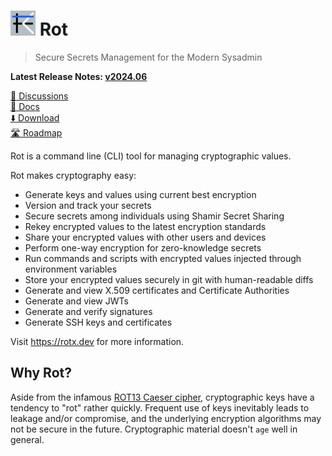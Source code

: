 # <img alt=logo src=rot.png width=40px> Rot

> Secure Secrets Management for the Modern Sysadmin

**Latest Release Notes: [v2024.06](https://rotx.dev/blog/whats-new-202406/)**

[:speech_balloon: Discussions](https://github.com/candiddev/rot/discussions)\
[:book: Docs](https://rotx.dev/docs/)\
[:arrow_down: Download](https://rotx.dev/docs/guides/install-rot/)\
[:motorway: Roadmap](https://github.com/orgs/candiddev/projects/6/views/31)


Rot is a command line (CLI) tool for managing cryptographic values.

Rot makes cryptography easy:

- Generate keys and values using current best encryption
- Version and track your secrets
- Secure secrets among individuals using Shamir Secret Sharing
- Rekey encrypted values to the latest encryption standards
- Share your encrypted values with other users and devices
- Perform one-way encryption for zero-knowledge secrets
- Run commands and scripts with encrypted values injected through environment variables
- Store your encrypted values securely in git with human-readable diffs
- Generate and view X.509 certificates and Certificate Authorities
- Generate and view JWTs
- Generate and verify signatures
- Generate SSH keys and certificates

Visit https://rotx.dev for more information.

## Why Rot?

Aside from the infamous [ROT13 Caeser cipher](https://en.wikipedia.org/wiki/ROT13), cryptographic keys have a tendency to "rot" rather quickly.  Frequent use of keys inevitably leads to leakage and/or compromise, and the underlying encryption algorithms may not be secure in the future.  Cryptographic material doesn't `age` well in general.

